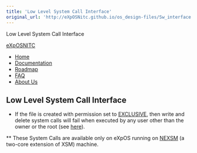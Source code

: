 ```yaml
---
title: 'Low Level System Call Interface'
original_url: 'http://eXpOSNitc.github.io/os_design-files/Sw_interface.html'
---
```







Low Level System Call Interface















































[eXpOSNITC](index.html)


* [Home](../index.html)
* [Documentation](../documentation.html)
* [Roadmap](../Roadmap.html)
* [FAQ](../faq.html)
* [About Us](../About_us.html)












  

  

  







Low Level System Call Interface
-------------------------------


  


* If the file
 is created with permission set to [EXCLUSIVE](../support_tools-files/constants.html), then
 write and delete system calls will fail when executed by any
 user other than the owner or the root (see [here](../os_spec-files/multiuser.html)).
 



** These System Calls are available only on eXpOS running on [NEXSM](../arch_spec-files/nexsm.html) (a two-core extension of XSM) machine. 
 


  
   















































